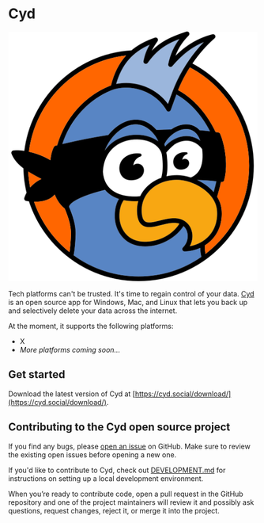# Cyd

![Cyd logo](./assets/icon.png)

Tech platforms can't be trusted. It's time to regain control of your data. [Cyd](https://cyd.social/) is an open source app for Windows, Mac, and Linux that lets you back up and selectively delete your data across the internet.

At the moment, it supports the following platforms:

- X
- _More platforms coming soon..._

## Get started

Download the latest version of Cyd at [https://cyd.social/download/](https://cyd.social/download/).

## Contributing to the Cyd open source project

If you find any bugs, please [open an issue](https://github.com/lockdown-systems/cyd/issues/new?template=Blank+issue) on GitHub. Make sure to review the existing open issues before opening a new one.

If you'd like to contribute to Cyd, check out [DEVELOPMENT.md](./DEVELOPMENT.md) for instructions on setting up a local development environment.

When you’re ready to contribute code, open a pull request in the GitHub repository and one of the project maintainers will review it and possibly ask questions, request changes, reject it, or merge it into the project.